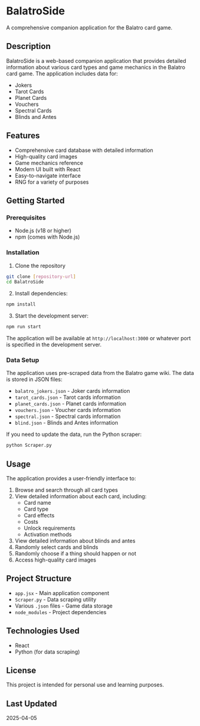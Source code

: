 # BalatroSide

A comprehensive companion application for the Balatro card game.

## Description

BalatroSide is a web-based companion application that provides detailed information about various card types and game mechanics in the Balatro card game. The application includes data for:
- Jokers
- Tarot Cards
- Planet Cards
- Vouchers
- Spectral Cards
- Blinds and Antes

## Features

- Comprehensive card database with detailed information
- High-quality card images
- Game mechanics reference
- Modern UI built with React
- Easy-to-navigate interface
- RNG for a variety of purposes

## Getting Started

### Prerequisites

- Node.js (v18 or higher)
- npm (comes with Node.js)

### Installation

1. Clone the repository
```bash
git clone [repository-url]
cd BalatroSide
```

2. Install dependencies:
```bash
npm install
```

3. Start the development server:
```bash
npm run start
```

The application will be available at `http://localhost:3000` or whatever port is specified in the development server.

### Data Setup

The application uses pre-scraped data from the Balatro game wiki. The data is stored in JSON files:
- `balatro_jokers.json` - Joker cards information
- `tarot_cards.json` - Tarot cards information
- `planet_cards.json` - Planet cards information
- `vouchers.json` - Voucher cards information
- `spectral.json` - Spectral cards information
- `blind.json` - Blinds and Antes information

If you need to update the data, run the Python scraper:
```bash
python Scraper.py
```

## Usage

The application provides a user-friendly interface to:

1. Browse and search through all card types
2. View detailed information about each card, including:
   - Card name
   - Card type
   - Card effects
   - Costs
   - Unlock requirements
   - Activation methods
3. View detailed information about blinds and antes
4. Randomly select cards and blinds
5. Randomly choose if a thing should happen or not
6. Access high-quality card images

## Project Structure

- `app.jsx` - Main application component
- `Scraper.py` - Data scraping utility
- Various `.json` files - Game data storage
- `node_modules` - Project dependencies

## Technologies Used

- React
- Python (for data scraping)

## License

This project is intended for personal use and learning purposes.

## Last Updated

2025-04-05